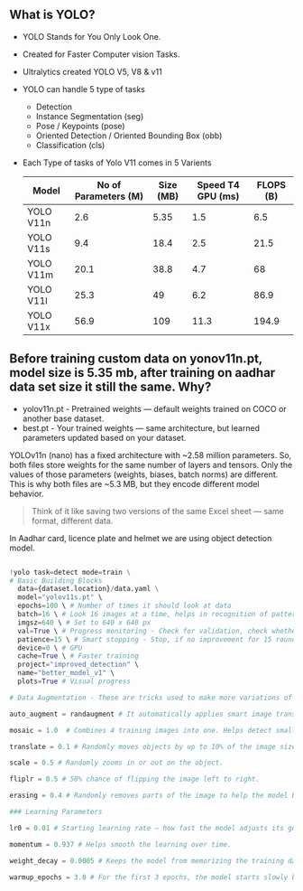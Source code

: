 ## What is YOLO?
- YOLO Stands for You Only Look One.
- Created for Faster Computer vision Tasks.
- Ultralytics created YOLO V5, V8 & v11
- YOLO can handle 5 type of tasks
    - Detection
    - Instance Segmentation (seg)
    - Pose / Keypoints (pose)
    - Oriented Detection /  Oriented Bounding Box (obb)
    - Classification (cls)
- Each Type of tasks of Yolo V11 comes in 5 Varients
  
  Model | No of Parameters (M) | Size (MB) | Speed T4 GPU (ms) | FLOPS (B)
  --- | --- | --- | --- | ---
  YOLO V11n | 2.6 | 5.35 | 1.5 | 6.5
  YOLO V11s | 9.4 | 18.4 | 2.5 | 21.5
  YOLO V11m | 20.1 | 38.8 | 4.7 | 68
  YOLO V11l | 25.3 | 49 | 6.2 | 86.9
  YOLO V11x | 56.9 | 109 | 11.3 | 194.9

## Before training custom data on yonov11n.pt, model size is 5.35 mb, after training on aadhar data set size it still the same. Why?
- yolov11n.pt - Pretrained weights — default weights trained on COCO or another base dataset.
- best.pt - Your trained weights — same architecture, but learned parameters updated based on your dataset.

YOLOv11n (nano) has a fixed architecture with ~2.58 million parameters.
So, both files store weights for the same number of layers and tensors.
Only the values of those parameters (weights, biases, batch norms) are different.
This is why both files are ~5.3 MB, but they encode different model behavior.

> Think of it like saving two versions of the same Excel sheet — same format, different data.

In Aadhar card, licence plate and helmet we are using object detection model.

```python

!yolo task=detect mode=train \
# Basic Building Blocks
  data={dataset.location}/data.yaml \
  model="yolov11s.pt" \
  epochs=100 \ # Number of times it should look at data
  batch=16 \ # Look 16 images at a time, helps in recognition of pattern, better learining
  imgsz=640 \ # Set to 640 x 640 px
  val=True \ # Progress monitoring - Check for validation, check whether model is improving. Like taking practise test while learning
  patience=15 \ # Smart stopping - Stop, if no improvement for 15 rounds
  device=0 \ # GPU
  cache=True \ # Faster training 
  project="improved_detection" \
  name="better_model_v1" \
  plots=True # Visual progress

# Data Augmentation - These are tricks used to make more variations of your images to help the model generalize better.

auto_augment = randaugment # It automatically applies smart image transformations (like rotating, flipping, etc.). Helps model handle real-world variations.

mosaic = 1.0  # Combines 4 training images into one. Helps detect small objects better.

translate = 0.1 # Randomly moves objects by up to 10% of the image size.

scale = 0.5 # Randomly zooms in or out on the object.

fliplr = 0.5 # 50% chance of flipping the image left to right.

erasing = 0.4 # Randomly removes parts of the image to help the model become more robust.

### Learning Parameters

lr0 = 0.01 # Starting learning rate — how fast the model adjusts its guesses.

momentum = 0.937 # Helps smooth the learning over time.

weight_decay = 0.0005 # Keeps the model from memorizing the training data.

warmup_epochs = 3.0 # For the first 3 epochs, the model starts slowly before speeding up learning.

```
